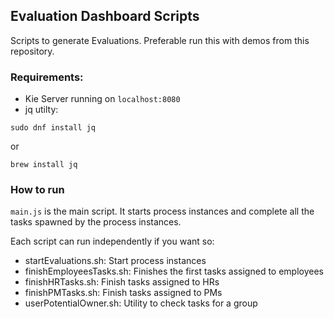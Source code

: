 Evaluation Dashboard Scripts
--

Scripts to generate Evaluations. Preferable run this with demos from this repository.

### Requirements:

* Kie Server running on `localhost:8080`
* jq utilty:

```
sudo dnf install jq
```
or
```
brew install jq
```

### How to run

`main.js` is the main script. It starts  process instances and complete all the tasks spawned by the process instances.

Each script can run independently if you want so:

* startEvaluations.sh: Start process instances
* finishEmployeesTasks.sh: Finishes the first tasks assigned to employees
* finishHRTasks.sh: Finish tasks assigned to HRs
* finishPMTasks.sh: Finish tasks assigned to PMs
* userPotentialOwner.sh: Utility to check tasks for a group
